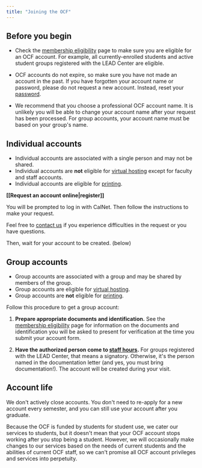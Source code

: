 ```yaml
---
title: "Joining the OCF"
---
```


## Before you begin

- Check the [membership eligibility](/docs/membership/eligibility) page to make
  sure you are eligible for an OCF account. For example, all currently-enrolled
  students and active student groups registered with the LEAD Center are
  eligible.

- OCF accounts do not expire, so make sure you have not made an account in the
  past. If you have forgotten your account name or password, please do not
  request a new account. Instead, reset your [password](/docs/services/account).

- We recommend that you choose a professional OCF account name. It is unlikely
  you will be able to change your account name after your request has been
  processed. For group accounts, your account name must be based on your
  group's name.

## Individual accounts

- Individual accounts are associated with a single person and may not be
  shared.
- Individual accounts are **not** eligible for [virtual hosting](/docs/services/vhost) except for faculty and staff accounts.
- Individual accounts are eligible for [printing](/docs/services/lab/printing).

**[[Request an account online|register]]**

You will be prompted to log in with CalNet. Then follow the instructions to
make your request.

Feel free to [contact us](/docs/internal/contact) if you experience difficulties in the
request or you have questions.

Then, wait for your account to be created. (below)

## Group accounts

- Group accounts are associated with a group and may be shared by members of
  the group.
- Group accounts are eligible for [virtual hosting](/docs/services/vhost).
- Group accounts are **not** eligible for [printing](/docs/services/lab/printing).

Follow this procedure to get a group account:

1. **Prepare appropriate documents and identification.** See the [membership eligibility](/docs/membership/eligibility) page for information on the
   documents and identification you will be asked to present for verification
   at the time you submit your account form.

2. **Have the authorized person come to [staff hours](/staff-hours).** For
   groups registered with the LEAD Center, that means a signatory. Otherwise,
   it's the person named in the documentation letter (and yes, you must bring
   documentation!). The account will be created during your visit.

## Account life

We don't actively close accounts. You don't need to re-apply for a new account
every semester, and you can still use your account after you graduate.

Because the OCF is funded by students for student use, we cater our services to
students, but it doesn't mean that your OCF account stops working after you
stop being a student. However, we will occasionally make changes to our
services based on the needs of current students and the abilities of current
OCF staff, so we can't promise all OCF account privileges and services into
perpetuity.
